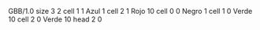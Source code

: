 <gs-board> GBB/1.0
size 3 2
cell 1 1 Azul 1 
cell 2 1 Rojo 10 
cell 0 0 Negro 1 
cell 1 0 Verde 10 
cell 2 0 Verde 10 
head 2 0
 </gs-board>